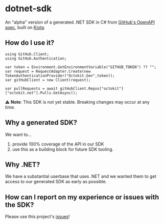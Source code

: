 # dotnet-sdk

An "alpha" version of a generated .NET SDK in C# from [GitHub's OpenAPI spec](https://github.com/github/rest-api-description), built on [Kiota](https://github.com/microsoft/kiota).

## How do I use it?

```
using GitHub.Client;
using GitHub.Authentication;

var token = Environment.GetEnvironmentVariable("GITHUB_TOKEN") ?? "";
var request = RequestAdapter.Create(new TokenAuthenticationProvider("Octokit.Gen",token));
var gitHubClient = new Client(request);

var pullRequests = await gitHubClient.Repos["octokit"]["octokit.net"].Pulls.GetAsync();
```

⚠️ **Note**: This SDK is not yet stable. Breaking changes may occur at any time.

## Why a generated SDK?

We want to...
1.  provide 100% coverage of the API in our SDK
2.  use this as a building block for future SDK tooling.

## Why .NET?

We have a substantial userbase that uses .NET and we wanted them to get access to our generated SDK as early as possible.

## How can I report on my experience or issues with the SDK?

Please use this project's [issues](https://github.com/octokit/dotnet-sdk/issues)!
